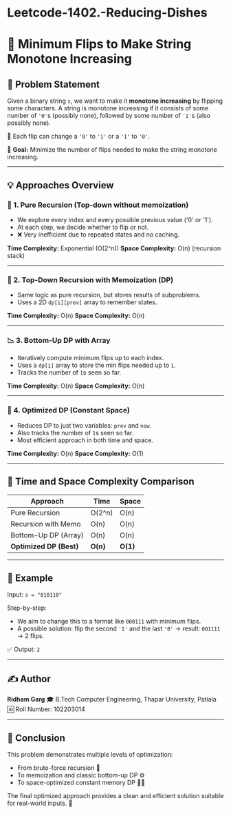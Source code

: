 # Leetcode-1402.-Reducing-Dishes
# 🚀 Minimum Flips to Make String Monotone Increasing

## 🧩 Problem Statement

Given a binary string `s`, we want to make it **monotone increasing** by flipping some characters. A string is monotone increasing if it consists of some number of `'0'`s (possibly none), followed by some number of `'1'`s (also possibly none).

🔄 Each flip can change a `'0'` to `'1'` or a `'1'` to `'0'`.

🧠 **Goal:** Minimize the number of flips needed to make the string monotone increasing.

---

## 💡 Approaches Overview

### 🔁 1. Pure Recursion (Top-down without memoization)

* We explore every index and every possible previous value ('0' or '1').
* At each step, we decide whether to flip or not.
* ❌ Very inefficient due to repeated states and no caching.

**Time Complexity:** Exponential (O(2^n))
**Space Complexity:** O(n) (recursion stack)

---

### 🧠 2. Top-Down Recursion with Memoization (DP)

* Same logic as pure recursion, but stores results of subproblems.
* Uses a 2D `dp[i][prev]` array to remember states.

**Time Complexity:** O(n)
**Space Complexity:** O(n)

---

### 📉 3. Bottom-Up DP with Array

* Iteratively compute minimum flips up to each index.
* Uses a `dp[i]` array to store the min flips needed up to `i`.
* Tracks the number of `1`s seen so far.

**Time Complexity:** O(n)
**Space Complexity:** O(n)

---

### 🧪 4. Optimized DP (Constant Space)

* Reduces DP to just two variables: `prev` and `now`.
* Also tracks the number of `1`s seen so far.
* Most efficient approach in both time and space.

**Time Complexity:** O(n)
**Space Complexity:** O(1)

---

## 🧮 Time and Space Complexity Comparison

| Approach                | Time     | Space    |
| ----------------------- | -------- | -------- |
| Pure Recursion          | O(2^n)   | O(n)     |
| Recursion with Memo     | O(n)     | O(n)     |
| Bottom-Up DP (Array)    | O(n)     | O(n)     |
| **Optimized DP (Best)** | **O(n)** | **O(1)** |

---

## 📌 Example

Input: `s = "010110"`

Step-by-step:

* We aim to change this to a format like `000111` with minimum flips.
* A possible solution: flip the second `'1'` and the last `'0'` → result: `001111` → 2 flips.

✅ Output: `2`

---

## ✍️ Author

**Ridham Garg**
🎓 B.Tech Computer Engineering, 
Thapar University, Patiala
🆔 Roll Number: 102203014

---

## 🎉 Conclusion

This problem demonstrates multiple levels of optimization:

* From brute-force recursion 🚫
* To memoization and classic bottom-up DP ⚙️
* To space-optimized constant memory DP 🧠🔥

The final optimized approach provides a clean and efficient solution suitable for real-world inputs. 🌟
